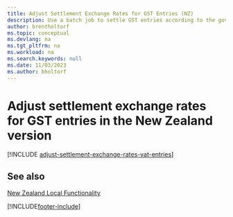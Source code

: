 ```yaml
---
title: Adjust Settlement Exchange Rates for GST Entries (NZ)
description: Use a batch job to settle GST entries according to the government exchange rates in the New Zealand version.
author: brentholtorf
ms.topic: conceptual
ms.devlang: na
ms.tgt_pltfrm: na
ms.workload: na
ms.search.keywords: null
ms.date: 11/03/2023
ms.author: bholtorf
---
```

# Adjust settlement exchange rates for GST entries in the New Zealand version

[!INCLUDE [adjust-settlement-exchange-rates-vat-entries](../includes/AUNZ/adjust-settlement-exchange-rates-vat-entries.md)]

## See also

[New Zealand Local Functionality](new-zealand-local-functionality.md)  


[!INCLUDE[footer-include](../../includes/footer-banner.md)]